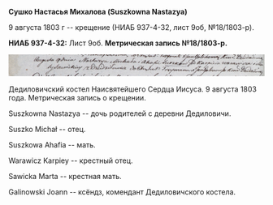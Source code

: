 **Сушко Настасья Михалова (Suszkowna Nastazya)**

9 августа 1803 г -- крещение (НИАБ 937-4-32, лист 9об, №18/1803-р).

**НИАБ 937-4-32:** Лист 9об. **Метрическая запись №18/1803-р.**

![](./media/b71a8f4a980f51473d3cd39aa38a80badb6ae0fe.png)

Дедиловичский костел Наисвятейшего Сердца Иисуса. 9 августа 1803 года.
Метрическая запись о крещении.

Suszkowna Nastazya -- дочь родителей с деревни Дедиловичи.

Suszko Michał -- отец.

Suszkowa Ahafia -- мать.

Warawicz Karpiey -- крестный отец.

Sawicka Marta -- крестная мать.

Galinowski Joann -- ксёндз, комендант Дедиловичского костела.
